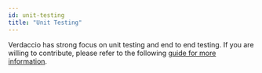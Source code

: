 ```yaml
---
id: unit-testing
title: "Unit Testing"
---
```


Verdaccio has strong focus on unit testing and end to end testing. If you are willing to contribute, 
please refer to the following [guide for more information](https://github.com/verdaccio/verdaccio/wiki/Developing-new-test).
